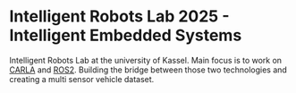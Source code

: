 # Intelligent Robots Lab 2025 - Intelligent Embedded Systems
Intelligent Robots Lab at the university of Kassel. Main focus is to work on [CARLA](https://carla.readthedocs.io/en/latest/) and [ROS2](https://docs.ros.org/en/foxy/index.html). Building the bridge between those two technologies and creating a multi sensor vehicle dataset. 
